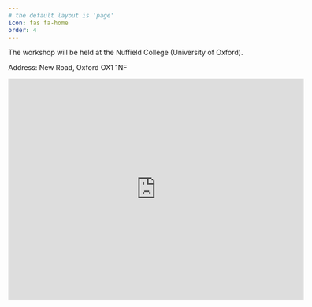 ```yaml
---
# the default layout is 'page'
icon: fas fa-home
order: 4
---
```


The workshop will be held at the Nuffield College (University of Oxford).

Address: New Road, Oxford OX1 1NF

<iframe src="https://www.google.com/maps/embed?pb=!1m18!1m12!1m3!1d1234.983026958998!2d-1.2618577800775357!3d51.751944296594246!2m3!1f0!2f0!3f0!3m2!1i1024!2i768!4f13.1!3m3!1m2!1s0x4876c6a48dbb5f1f%3A0x3d54442c88768f01!2sNuffield%20College!5e0!3m2!1sde!2suk!4v1720098522361!5m2!1sde!2suk" width="600" height="450" style="border:0;" allowfullscreen="" loading="lazy" referrerpolicy="no-referrer-when-downgrade"></iframe>
